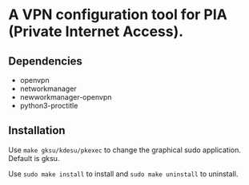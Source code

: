 # A VPN configuration tool for PIA (Private Internet Access).

## Dependencies
- openvpn
- networkmanager
- newworkmanager-openvpn
- python3-proctitle

## Installation
Use `make gksu/kdesu/pkexec` to change the graphical sudo application. Default is gksu.

Use `sudo make install` to install and `sudo make uninstall` to uninstall.
